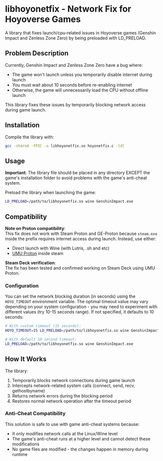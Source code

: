 # libhoyonetfix - Network Fix for Hoyoverse Games

A library that fixes launch/cpu-related issues in Hoyoverse games (Genshin Impact and Zenless Zone Zero) by being preloaded with LD_PRELOAD. 

## Problem Description

Currently, Genshin Impact and Zenless Zone Zero have a bug where:
- The game won't launch unless you temporarily disable internet during launch
- You must wait about 10 seconds before re-enabling internet
- Otherwise, the game will unnecessarily load the CPU without offline launch

This library fixes these issues by temporarily blocking network access during game launch.

## Installation

Compile the library with:
```bash
gcc -shared -fPIC -o libhoyonetfix.so hoyonetfix.c -ldl
```

## Usage

**Important**: The library file should be placed in any directory EXCEPT the game's installation folder to avoid problems with the game's anti-cheat system.

Preload the library when launching the game:
```bash
LD_PRELOAD=/path/to/libhoyonetfix.so wine GenshinImpact.exe
```

## Compatibility

**Note on Proton compatibility**:  
This fix does not work with Steam Proton and GE-Proton because `steam.exe` inside the prefix requires internet access during launch. Instead, use either:
- Direct launch with Wine (with Lutris, .sh and etc)
- [UMU Proton](https://github.com/Open-Wine-Components/umu-proton) inside steam

**Steam Deck verification**:  
The fix has been tested and confirmed working on Steam Deck using UMU Proton.

### Configuration

You can set the network blocking duration (in seconds) using the `HOYO_TIMEOUT` environment variable. The optimal timeout value may vary depending on your system configuration - you may need to experiment with different values (try 10-15 seconds range). If not specified, it defaults to 10 seconds:

```bash
# With custom timeout (15 seconds):
HOYO_TIMEOUT=15 LD_PRELOAD=/path/to/libhoyonetfix.so wine GenshinImpact.exe

# With default 10 second timeout:
LD_PRELOAD=/path/to/libhoyonetfix.so wine GenshinImpact.exe
```

## How It Works

The library:
1. Temporarily blocks network connections during game launch
2. Intercepts network-related system calls (connect, send, recv, gethostbyname)
3. Returns network errors during the blocking period
4. Restores normal network operation after the timeout period

### Anti-Cheat Compatibility

This solution is safe to use with game anti-cheat systems because:
- It only modifies network calls at the Linux/Wine level
- The game's anti-cheat runs at a higher level and cannot detect these modifications
- No game files are modified - the changes happen in memory during runtime
